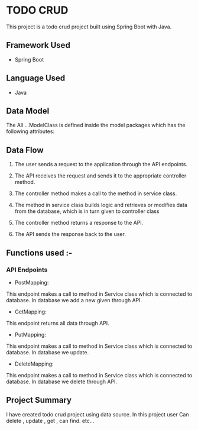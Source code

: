 # TODO CRUD

This project is a todo crud project built using Spring Boot with Java.



## Framework Used
* Spring Boot



## Language Used
* Java



## Data Model

The All ...ModelClass  is defined inside the model packages which has the following attributes:

## Data Flow

1. The user sends a request to the application through the API endpoints.
2. The API receives the request and sends it to the appropriate controller method.
3. The controller method makes a call to the method in service class.

4. The method in service class builds logic and retrieves or modifies data from the database, which is in turn given to controller class
5. The controller method returns a response to the API.
6. The API sends the response back to the user.



## Functions used :-

### API Endpoints 

* PostMapping:

This endpoint makes a call to method in Service class which is connected to database. In database we add a new given through API.


* GetMapping: 

This endpoint returns all data through API.


* PutMapping: 

This endpoint makes a call to method in Service class which is connected to database. In database we update.


* DeleteMapping: 

This endpoint makes a call to method in Service class which is connected to database. In database we delete through API.



## Project Summary

I have created todo crud project using data source. In this project user  Can delete , update , get ,  can find. etc...

